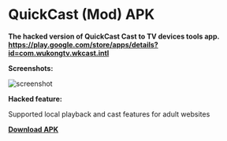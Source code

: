 # QuickCast (Mod) APK

**The hacked version of QuickCast Cast to TV devices tools app. https://play.google.com/store/apps/details?id=com.wukongtv.wkcast.intl**

**Screenshots:**

![screenshot](https://i.loli.net/2019/01/19/5c42870691c62.png)


**Hacked feature:**

Supported local playback and cast features for adult websites


[**Download APK**](https://github.com/sanderseven/QuickCast-Mod/raw/master/QuickCast-mod.apk)


